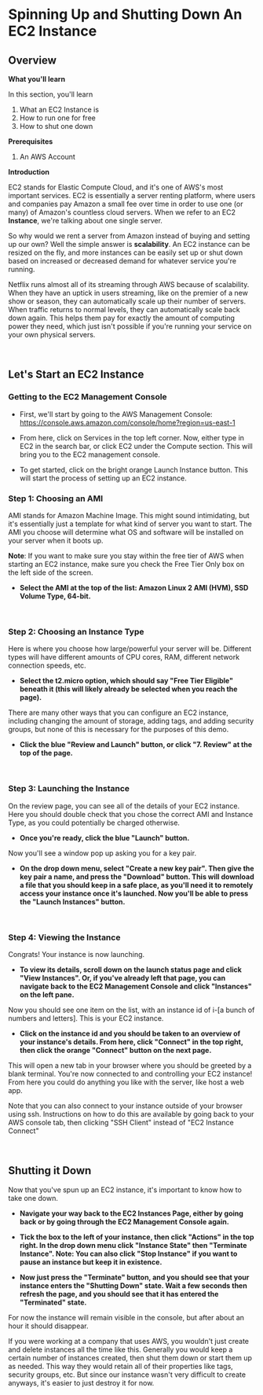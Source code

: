 # Spinning Up and Shutting Down An EC2 Instance

## Overview
**What you'll learn**

In this section, you'll learn
 1. What an EC2 Instance is
 2. How to run one for free
 3. How to shut one down

**Prerequisites**

 1. An AWS Account

**Introduction**

EC2 stands for Elastic Compute Cloud, and it's one of AWS's most important services. EC2 is essentially a server renting platform, where users and companies pay Amazon a small fee over time in order to use one (or many) of Amazon's countless cloud servers. When we refer to an EC2 **Instance**, we're talking about one single server.

So why would we rent a server from Amazon instead of buying and setting up our own? Well the simple answer is **scalability**. An EC2 instance can be resized on the fly, and more instances can be easily set up or shut down based on increased or decreased demand for whatever service you're running.

Netflix runs almost all of its streaming through AWS because of scalability. When they have an uptick in users streaming, like on the premier of a new show or season, they can automatically scale up their number of servers. When traffic returns to normal levels, they can automatically scale back down again. This helps them pay for exactly the amount of computing power they need, which just isn't possible if you're running your service on your own physical servers.

&nbsp;  

## Let's Start an EC2 Instance

### Getting to the EC2 Management Console
- First, we'll start by going to the AWS Management Console: https://console.aws.amazon.com/console/home?region=us-east-1

- From here, click on Services in the top left corner. Now, either type in EC2 in the search bar, or click EC2 under the Compute section. This will bring you to the EC2 management console.

- To get started, click on the bright orange Launch Instance button. This will start the process of setting up an EC2 instance.

### Step 1: Choosing an AMI
AMI stands for Amazon Machine Image. This might sound intimidating, but it's essentially just a template for what kind of server you want to start. The AMI you choose will determine what OS and software will be installed on your server when it boots up.

**Note**: If you want to make sure you stay within the free tier of AWS when starting an EC2 instance, make sure you check the Free Tier Only box on the left side of the screen.

- **Select the AMI at the top of the list: Amazon Linux 2 AMI (HVM), SSD Volume Type, 64-bit.**

&nbsp;  

### Step 2: Choosing an Instance Type
Here is where you choose how large/powerful your server will be. Different types will have different amounts of CPU cores, RAM, different network connection speeds, etc.

- **Select the t2.micro option, which should say "Free Tier Eligible" beneath it (this will likely already be selected when you reach the page).**

There are many other ways that you can configure an EC2 instance, including changing the amount of storage, adding tags, and adding security groups, but none of this is necessary for the purposes of this demo.

- **Click the blue "Review and Launch" button, or click "7. Review" at the top of the page.**

&nbsp;  

### Step 3: Launching the Instance
On the review page, you can see all of the details of your EC2 instance. Here you should double check that you chose the correct AMI and Instance Type, as you could potentially be charged otherwise.

- **Once you're ready, click the blue "Launch" button.**

Now you'll see a window pop up asking you for a key pair.

- **On the drop down menu, select "Create a new key pair". Then give the key pair a name, and press the "Download" button. This will download a file that you should keep in a safe place, as you'll need it to remotely access your instance once it's launched. Now you'll be able to press the "Launch Instances" button.**

&nbsp;  

### Step 4: Viewing the Instance
Congrats! Your instance is now launching.

- **To view its details, scroll down on the launch status page and click "View Instances". Or, if you've already left that page, you can navigate back to the EC2 Management Console and click "Instances" on the left pane.**

Now you should see one item on the list, with an instance id of i-[a bunch of numbers and letters]. This is your EC2 instance.

- **Click on the instance id and you should be taken to an overview of your instance's details. From here, click "Connect" in the top right, then click the orange "Connect" button on the next page.**

This will open a new tab in your browser where you should be greeted by a blank terminal. You're now connected to and controlling your EC2 instance! From here you could do anything you like with the server, like host a web app.

Note that you can also connect to your instance outside of your browser using ssh. Instructions on how to do this are available by going back to your AWS console tab, then clicking "SSH Client" instead of "EC2 Instance Connect"

&nbsp;  

## Shutting it Down
Now that you've spun up an EC2 instance, it's important to know how to take one down.

- **Navigate your way back to the EC2 Instances Page, either by going back or by going through the EC2 Management Console again.**

- **Tick the box to the left of your instance, then click "Actions" in the top right. In the drop down menu click "Instance State" then "Terminate Instance". Note: You can also click "Stop Instance" if you want to pause an instance but keep it in existence.**

- **Now just press the "Terminate" button, and you should see that your instance enters the "Shutting Down" state. Wait a few seconds then refresh the page, and you should see that it has entered the "Terminated" state.**

For now the instance will remain visible in the console, but after about an hour it should disappear.

If you were working at a company that uses AWS, you wouldn't just create and delete instances all the time like this. Generally you would keep a certain number of instances created, then shut them down or start them up as needed. This way they would retain all of their properties like tags, security groups, etc. But since our instance wasn't very difficult to create anyways, it's easier to just destroy it for now.
